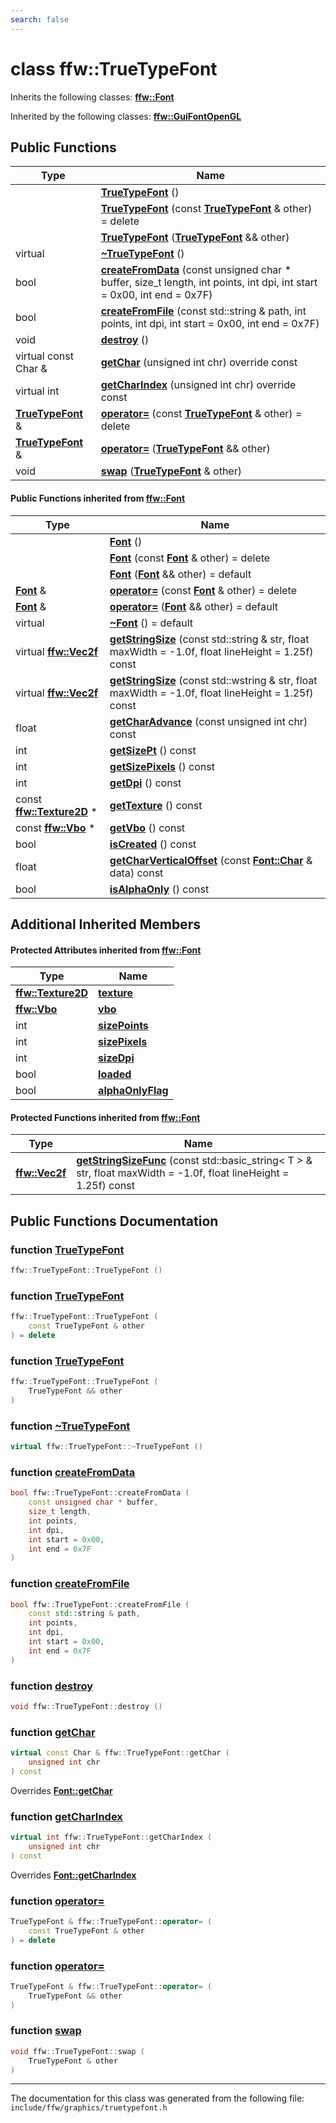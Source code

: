 ```yaml
---
search: false
---
```


# class ffw::TrueTypeFont



Inherits the following classes: **[ffw::Font](classffw_1_1_font.md)**



Inherited by the following classes: **[ffw::GuiFontOpenGL](classffw_1_1_gui_font_open_g_l.md)**

## Public Functions

|Type|Name|
|-----|-----|
||[**TrueTypeFont**](classffw_1_1_true_type_font.md#1a9639e40abe8941382c95a926f4e4976e) () |
||[**TrueTypeFont**](classffw_1_1_true_type_font.md#1a9f77af27f585ae8112e3f694ec056981) (const **[TrueTypeFont](classffw_1_1_true_type_font.md)** & other) = delete |
||[**TrueTypeFont**](classffw_1_1_true_type_font.md#1ab2eb52bb1fa064a72b8150078a30632d) (**[TrueTypeFont](classffw_1_1_true_type_font.md)** && other) |
|virtual |[**~TrueTypeFont**](classffw_1_1_true_type_font.md#1a8ead1e22271b4c2f5f3d4a6f6c3e905f) () |
|bool|[**createFromData**](classffw_1_1_true_type_font.md#1ab8c1de804c19c76659c7feb343ec3dcb) (const unsigned char \* buffer, size\_t length, int points, int dpi, int start = 0x00, int end = 0x7F) |
|bool|[**createFromFile**](classffw_1_1_true_type_font.md#1a730593a7fc8c49f24b4569b5bdaf537d) (const std::string & path, int points, int dpi, int start = 0x00, int end = 0x7F) |
|void|[**destroy**](classffw_1_1_true_type_font.md#1a11d8c26d7b1a363a2a19bffc333bfb96) () |
|virtual const Char &|[**getChar**](classffw_1_1_true_type_font.md#1a8abb44942dbaa86a6f335892e5e8b131) (unsigned int chr) override const |
|virtual int|[**getCharIndex**](classffw_1_1_true_type_font.md#1a27409a8751badfe444a58bf1fd98d6b6) (unsigned int chr) override const |
|**[TrueTypeFont](classffw_1_1_true_type_font.md)** &|[**operator=**](classffw_1_1_true_type_font.md#1ab70f5f87c8361a556e63b6add22f6242) (const **[TrueTypeFont](classffw_1_1_true_type_font.md)** & other) = delete |
|**[TrueTypeFont](classffw_1_1_true_type_font.md)** &|[**operator=**](classffw_1_1_true_type_font.md#1a9416bb2b0185110752b030f12f8d4f51) (**[TrueTypeFont](classffw_1_1_true_type_font.md)** && other) |
|void|[**swap**](classffw_1_1_true_type_font.md#1a59cd6a95a18ed791e95a7e601fb9d79a) (**[TrueTypeFont](classffw_1_1_true_type_font.md)** & other) |


#### Public Functions inherited from [ffw::Font](classffw_1_1_font.md)

|Type|Name|
|-----|-----|
||[**Font**](classffw_1_1_font.md#1a61607295e4f95fba5cf189f0bf46e972) () |
||[**Font**](classffw_1_1_font.md#1a625968999be1f55607ba2c241e99c2bb) (const **[Font](classffw_1_1_font.md)** & other) = delete |
||[**Font**](classffw_1_1_font.md#1a7b07abd846095b2b3211e1d1e41775c5) (**[Font](classffw_1_1_font.md)** && other) = default |
|**[Font](classffw_1_1_font.md)** &|[**operator=**](classffw_1_1_font.md#1a1506af1c9de421dac45dad7a9d1b0e26) (const **[Font](classffw_1_1_font.md)** & other) = delete |
|**[Font](classffw_1_1_font.md)** &|[**operator=**](classffw_1_1_font.md#1adc829453376092c01873ccf869e3b905) (**[Font](classffw_1_1_font.md)** && other) = default |
|virtual |[**~Font**](classffw_1_1_font.md#1af64aa991e6e53e3b55105a2eb0239ea4) () = default |
|virtual **[ffw::Vec2f](group__math_.md#ga44573357c25b7969b4391ca0ae427636)**|[**getStringSize**](classffw_1_1_font.md#1a954e31facabcb58c18608283156390ee) (const std::string & str, float maxWidth = -1.0f, float lineHeight = 1.25f) const |
|virtual **[ffw::Vec2f](group__math_.md#ga44573357c25b7969b4391ca0ae427636)**|[**getStringSize**](classffw_1_1_font.md#1a447d1fb84909315000d1d568e2561b86) (const std::wstring & str, float maxWidth = -1.0f, float lineHeight = 1.25f) const |
|float|[**getCharAdvance**](classffw_1_1_font.md#1ab41de9dad062dd9c58ddc360c8acc32b) (const unsigned int chr) const |
|int|[**getSizePt**](classffw_1_1_font.md#1a1444b58cd884fcfb51258bebfe44a66c) () const |
|int|[**getSizePixels**](classffw_1_1_font.md#1a546770fa3a6e1f7283aac00b517663bb) () const |
|int|[**getDpi**](classffw_1_1_font.md#1a1a54d225c828f3002d968be8029fe4e7) () const |
|const **[ffw::Texture2D](classffw_1_1_texture2_d.md)** \*|[**getTexture**](classffw_1_1_font.md#1a41d4bdf18626cdf0966604f374cb82ca) () const |
|const **[ffw::Vbo](classffw_1_1_vbo.md)** \*|[**getVbo**](classffw_1_1_font.md#1a01e39c0120f78fd4d02a23b5cf3be8f3) () const |
|bool|[**isCreated**](classffw_1_1_font.md#1a2acdf7da8b48924b2217b63cc9938159) () const |
|float|[**getCharVerticalOffset**](classffw_1_1_font.md#1a7a3dbb693585c2d93d250825d54b39ce) (const **[Font::Char](structffw_1_1_font_1_1_char.md)** & data) const |
|bool|[**isAlphaOnly**](classffw_1_1_font.md#1a6d9a0f5530f479c867b7551feb237dd1) () const |


## Additional Inherited Members

#### Protected Attributes inherited from [ffw::Font](classffw_1_1_font.md)

|Type|Name|
|-----|-----|
|**[ffw::Texture2D](classffw_1_1_texture2_d.md)**|[**texture**](classffw_1_1_font.md#1a96a1030319180307da5322396d4e8e60)|
|**[ffw::Vbo](classffw_1_1_vbo.md)**|[**vbo**](classffw_1_1_font.md#1aba21fcc25aa3b5c32c0ae29830050d63)|
|int|[**sizePoints**](classffw_1_1_font.md#1aac80550ace3764960015b74adec74b81)|
|int|[**sizePixels**](classffw_1_1_font.md#1a1e5b3dfe80eb10fa1eb57e70c7e21a20)|
|int|[**sizeDpi**](classffw_1_1_font.md#1aaefb97b6ca7379f96004ad65fffe82ca)|
|bool|[**loaded**](classffw_1_1_font.md#1a65171077ae4df6cfb81613fc6ad2fdc0)|
|bool|[**alphaOnlyFlag**](classffw_1_1_font.md#1a2d4f2fd91ed5a903723e31a8a6ef9f98)|


#### Protected Functions inherited from [ffw::Font](classffw_1_1_font.md)

|Type|Name|
|-----|-----|
|**[ffw::Vec2f](group__math_.md#ga44573357c25b7969b4391ca0ae427636)**|[**getStringSizeFunc**](classffw_1_1_font.md#1a3508a473bb23d35064d8e8f18df8a438) (const std::basic\_string< T > & str, float maxWidth = -1.0f, float lineHeight = 1.25f) const |


## Public Functions Documentation

### function <a id="1a9639e40abe8941382c95a926f4e4976e" href="#1a9639e40abe8941382c95a926f4e4976e">TrueTypeFont</a>

```cpp
ffw::TrueTypeFont::TrueTypeFont ()
```



### function <a id="1a9f77af27f585ae8112e3f694ec056981" href="#1a9f77af27f585ae8112e3f694ec056981">TrueTypeFont</a>

```cpp
ffw::TrueTypeFont::TrueTypeFont (
    const TrueTypeFont & other
) = delete
```



### function <a id="1ab2eb52bb1fa064a72b8150078a30632d" href="#1ab2eb52bb1fa064a72b8150078a30632d">TrueTypeFont</a>

```cpp
ffw::TrueTypeFont::TrueTypeFont (
    TrueTypeFont && other
)
```



### function <a id="1a8ead1e22271b4c2f5f3d4a6f6c3e905f" href="#1a8ead1e22271b4c2f5f3d4a6f6c3e905f">~TrueTypeFont</a>

```cpp
virtual ffw::TrueTypeFont::~TrueTypeFont ()
```



### function <a id="1ab8c1de804c19c76659c7feb343ec3dcb" href="#1ab8c1de804c19c76659c7feb343ec3dcb">createFromData</a>

```cpp
bool ffw::TrueTypeFont::createFromData (
    const unsigned char * buffer,
    size_t length,
    int points,
    int dpi,
    int start = 0x00,
    int end = 0x7F
)
```



### function <a id="1a730593a7fc8c49f24b4569b5bdaf537d" href="#1a730593a7fc8c49f24b4569b5bdaf537d">createFromFile</a>

```cpp
bool ffw::TrueTypeFont::createFromFile (
    const std::string & path,
    int points,
    int dpi,
    int start = 0x00,
    int end = 0x7F
)
```



### function <a id="1a11d8c26d7b1a363a2a19bffc333bfb96" href="#1a11d8c26d7b1a363a2a19bffc333bfb96">destroy</a>

```cpp
void ffw::TrueTypeFont::destroy ()
```



### function <a id="1a8abb44942dbaa86a6f335892e5e8b131" href="#1a8abb44942dbaa86a6f335892e5e8b131">getChar</a>

```cpp
virtual const Char & ffw::TrueTypeFont::getChar (
    unsigned int chr
) const
```

Overrides **[Font::getChar](classffw_1_1_font.md#1ac377ea34f700ab2c2281e66a93610a75)**


### function <a id="1a27409a8751badfe444a58bf1fd98d6b6" href="#1a27409a8751badfe444a58bf1fd98d6b6">getCharIndex</a>

```cpp
virtual int ffw::TrueTypeFont::getCharIndex (
    unsigned int chr
) const
```

Overrides **[Font::getCharIndex](classffw_1_1_font.md#1ac41292d33971a660fe9bed10ea39504e)**


### function <a id="1ab70f5f87c8361a556e63b6add22f6242" href="#1ab70f5f87c8361a556e63b6add22f6242">operator=</a>

```cpp
TrueTypeFont & ffw::TrueTypeFont::operator= (
    const TrueTypeFont & other
) = delete
```



### function <a id="1a9416bb2b0185110752b030f12f8d4f51" href="#1a9416bb2b0185110752b030f12f8d4f51">operator=</a>

```cpp
TrueTypeFont & ffw::TrueTypeFont::operator= (
    TrueTypeFont && other
)
```



### function <a id="1a59cd6a95a18ed791e95a7e601fb9d79a" href="#1a59cd6a95a18ed791e95a7e601fb9d79a">swap</a>

```cpp
void ffw::TrueTypeFont::swap (
    TrueTypeFont & other
)
```





----------------------------------------
The documentation for this class was generated from the following file: `include/ffw/graphics/truetypefont.h`
